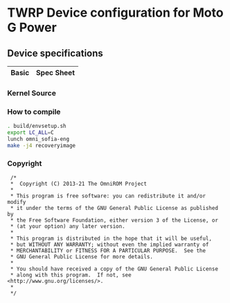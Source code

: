 # TWRP Device configuration for Moto G Power

## Device specifications

Basic   | Spec Sheet
-------:|:-------------------------

### Kernel Source



### How to compile

```sh
. build/envsetup.sh
export LC_ALL=C
lunch omni_sofia-eng
make -j4 recoveryimage
```

### Copyright
 ```
  /*
  *  Copyright (C) 2013-21 The OmniROM Project
  *
  * This program is free software: you can redistribute it and/or modify
  * it under the terms of the GNU General Public License as published by
  * the Free Software Foundation, either version 3 of the License, or
  * (at your option) any later version.
  *
  * This program is distributed in the hope that it will be useful,
  * but WITHOUT ANY WARRANTY; without even the implied warranty of
  * MERCHANTABILITY or FITNESS FOR A PARTICULAR PURPOSE.  See the
  * GNU General Public License for more details.
  *
  * You should have received a copy of the GNU General Public License
  * along with this program.  If not, see <http://www.gnu.org/licenses/>.
  *
  */
  ```
